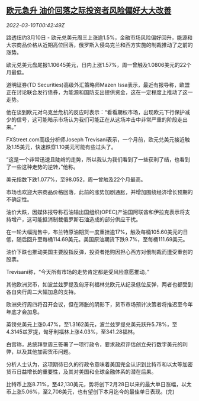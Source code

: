 <!--1646874063000-->
[欧元急升 油价回落之际投资者风险偏好大大改善](https://cn.reuters.com/article/global-fx-ny-0310-idCNKBS2L702B)
------

<div><i>2022-03-10T00:42:49Z</i></div><p>路透纽约3月10日 - 欧元兑美元周三上涨逾1.5%，金融市场风险偏好回升，能源和大宗商品价格从近期高位回落，俄罗斯入侵乌克兰和西方实施的制裁推动了之前的涨势。</p><p>欧元兑美元盘尾报1.10645美元，日内上涨1.57%，周一曾触及1.0806美元的22个月最低。</p><p>道明证券(TD Securities)高级外汇策略师Mazen Issa表示，最近有报导称，欧盟正在讨论联合发行债券，为能源和国防支出提供资金，这在一定程度上推动了这一走势。</p><p>他在谈到欧元对乌克兰危机的反应时表示：“看看期权市场，出现欧元下行保护减少的信号，这可能暗示市场认为我们可能正在从这场冲击中非常严重的阶段走出来。”</p><p>FXStreet.com高级分析师Joseph Trevisani表示，一个月前，欧元兑美元接近触及1.15美元，快速跌穿1.10美元可能有些过头了。</p><p>“这是一个非常迅速且陡峭的走势，所以我认为我们看到了一些获利了结，也看到了一些这种走势的逆转，”他称。</p><p>美元指数下跌1.077%，至98.052，周一曾触及22个月最高。</p><p>市场也欢迎大宗商品价格回落，此前的涨势加剧通胀，并增加围绕经济增长预期的不确定性。</p><p>油价大跌，因媒体报导称石油输出国组织(OPEC)产油国阿联酋和伊拉克表示将支持增产，这可能抵消制裁俄罗斯石油造成的部分供应干扰。</p><p>在一轮大幅抛售中，布兰特原油期货一度重挫逾17%，触及每桶105.60美元的日低，随后回升至每桶114.69美元。美国原油期货下跌9.7%，至每桶111.69美元。</p><p>油价下跌也推动美国主要股指反弹，投资者抢购因担心西方对俄制裁而遭受重创的股票。</p><p>Trevisani称，“今天所有市场的走势肯定都是受风险意愿推动。”</p><p>其他欧洲货币，如波兰兹罗提及匈牙利福林兑欧元从纪录低位反弹，两者也都受到各自央行周二大幅加息的支持。</p><p>欧洲央行周四将召开会议，但在滞胀的阴影下，货币市场预计决策者将推迟至今年年底才会加息。</p><p>英镑兑美元上涨0.47%，至1.3162美元，波兰兹罗提兑美元跃升5.78%，至4.3145兹罗提，匈牙利福林上涨4.03%，至341.28福林。</p><p>白宫称，总统拜登周三签署了一项行政令，要求政府评估创立央行数字美元的利弊，以及其他加密货币问题。</p><p>分析人士认为，这项期待已久的行政令意味着美国完全认识到比特币和以太等加密货币日益增长的重要性，及其对美国和全球金融体系的潜在后果。</p><p>比特币上涨8.71%，至42,130美元，势将创下2月28日以来的最大单日涨幅，以太币上涨5.06%，至2,708美元，也有望创下本月迄今的最佳单日表现。(完)</p>
